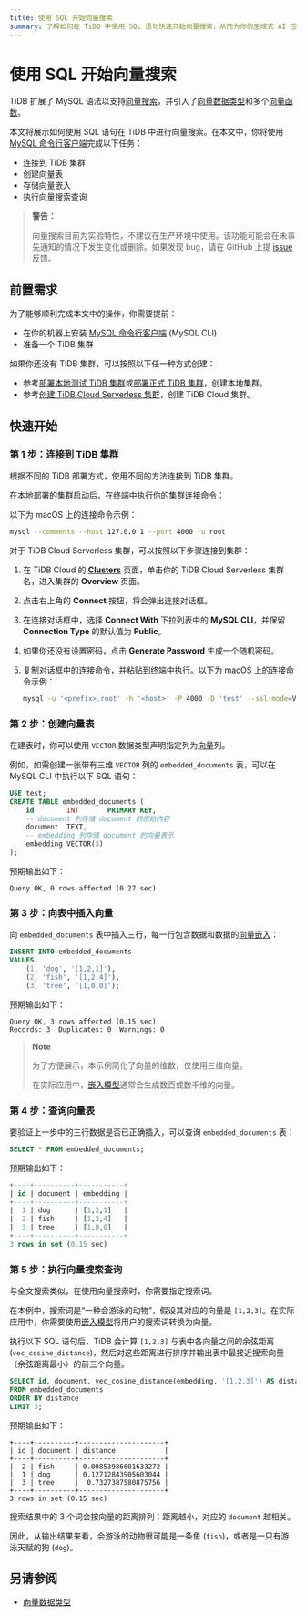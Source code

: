 ```yaml
---
title: 使用 SQL 开始向量搜索
summary: 了解如何在 TiDB 中使用 SQL 语句快速开始向量搜索，从而为你的生成式 AI 应用提供支持。
---
```


# 使用 SQL 开始向量搜索

TiDB 扩展了 MySQL 语法以支持[向量搜索](/vector-search-overview.md)，并引入了[向量数据类型](/vector-search-data-types.md)和多个[向量函数](/vector-search-functions-and-operators.md)。

本文将展示如何使用 SQL 语句在 TiDB 中进行向量搜索。在本文中，你将使用 [MySQL 命令行客户端](https://dev.mysql.com/doc/refman/8.4/en/mysql.html)完成以下任务：

- 连接到 TiDB 集群
- 创建向量表
- 存储向量嵌入
- 执行向量搜索查询

> **警告：**
>
> 向量搜索目前为实验特性，不建议在生产环境中使用。该功能可能会在未事先通知的情况下发生变化或删除。如果发现 bug，请在 GitHub 上提 [issue](https://github.com/pingcap/tidb/issues) 反馈。

## 前置需求

为了能够顺利完成本文中的操作，你需要提前：

- 在你的机器上安装 [MySQL 命令行客户端](https://dev.mysql.com/doc/refman/8.4/en/mysql.html) (MySQL CLI)
- 准备一个 TiDB 集群

如果你还没有 TiDB 集群，可以按照以下任一种方式创建：

- 参考[部署本地测试 TiDB 集群](/quick-start-with-tidb.md#部署本地测试集群)或[部署正式 TiDB 集群](/production-deployment-using-tiup.md)，创建本地集群。
- 参考[创建 TiDB Cloud Serverless 集群](/develop/dev-guide-build-cluster-in-cloud.md#第-1-步创建-tidb-serverless-集群)，创建 TiDB Cloud 集群。

## 快速开始

### 第 1 步：连接到 TiDB 集群

根据不同的 TiDB 部署方式，使用不同的方法连接到 TiDB 集群。

<SimpleTab>

<div label="本地部署 TiDB">

在本地部署的集群启动后，在终端中执行你的集群连接命令：

以下为 macOS 上的连接命令示例：

```bash
mysql --comments --host 127.0.0.1 --port 4000 -u root
```

</div>

<div label="TiDB Cloud Serverless">

对于 TiDB Cloud Serverless 集群，可以按照以下步骤连接到集群：

1. 在 TiDB Cloud 的 [**Clusters**](https://tidbcloud.com/console/clusters) 页面，单击你的 TiDB Cloud Serverless 集群名，进入集群的 **Overview** 页面。

2. 点击右上角的 **Connect** 按钮，将会弹出连接对话框。

3. 在连接对话框中，选择 **Connect With** 下拉列表中的 **MySQL CLI**，并保留 **Connection Type** 的默认值为 **Public**。

4. 如果你还没有设置密码，点击 **Generate Password** 生成一个随机密码。

5. 复制对话框中的连接命令，并粘贴到终端中执行。以下为 macOS 上的连接命令示例：

    ```bash
    mysql -u '<prefix>.root' -h '<host>' -P 4000 -D 'test' --ssl-mode=VERIFY_IDENTITY --ssl-ca=/etc/ssl/cert.pem -p'<password>'
    ```

</div>

</SimpleTab>

### 第 2 步：创建向量表

在建表时，你可以使用 `VECTOR` 数据类型声明指定列为[向量](/vector-search-overview.md#向量嵌入)列。

例如，如需创建一张带有三维 `VECTOR` 列的 `embedded_documents` 表，可以在 MySQL CLI 中执行以下 SQL 语句：

```sql
USE test;
CREATE TABLE embedded_documents (
    id        INT       PRIMARY KEY,
    -- document 列存储 document 的原始内容
    document  TEXT,
    -- embedding 列存储 document 的向量表示
    embedding VECTOR(3)
);
```

预期输出如下：

```text
Query OK, 0 rows affected (0.27 sec)
```

### 第 3 步：向表中插入向量

向 `embedded_documents` 表中插入三行，每一行包含数据和数据的[向量嵌入](/vector-search-overview.md#向量嵌入)：

```sql
INSERT INTO embedded_documents
VALUES
    (1, 'dog', '[1,2,1]'),
    (2, 'fish', '[1,2,4]'),
    (3, 'tree', '[1,0,0]');
```

预期输出如下：

```
Query OK, 3 rows affected (0.15 sec)
Records: 3  Duplicates: 0  Warnings: 0
```

> **Note**
>
> 为了方便展示，本示例简化了向量的维数，仅使用三维向量。
>
> 在实际应用中，[嵌入模型](/vector-search-overview.md#嵌入模型)通常会生成数百或数千维的向量。

### 第 4 步：查询向量表

要验证上一步中的三行数据是否已正确插入，可以查询 `embedded_documents` 表：

```sql
SELECT * FROM embedded_documents;
```

预期输出如下：

```sql
+----+----------+-----------+
| id | document | embedding |
+----+----------+-----------+
|  1 | dog      | [1,2,1]   |
|  2 | fish     | [1,2,4]   |
|  3 | tree     | [1,0,0]   |
+----+----------+-----------+
3 rows in set (0.15 sec)
```

### 第 5 步：执行向量搜索查询

与全文搜索类似，在使用向量搜索时，你需要指定搜索词。

在本例中，搜索词是“一种会游泳的动物”，假设其对应的向量是 `[1,2,3]`。在实际应用中，你需要使用[嵌入模型](/vector-search-overview.md#嵌入模型)将用户的搜索词转换为向量。

执行以下 SQL 语句后，TiDB 会计算 `[1,2,3]` 与表中各向量之间的余弦距离 (`vec_cosine_distance`)，然后对这些距离进行排序并输出表中最接近搜索向量（余弦距离最小）的前三个向量。

```sql
SELECT id, document, vec_cosine_distance(embedding, '[1,2,3]') AS distance
FROM embedded_documents
ORDER BY distance
LIMIT 3;
```

预期输出如下：

```plain
+----+----------+---------------------+
| id | document | distance            |
+----+----------+---------------------+
|  2 | fish     | 0.00853986601633272 |
|  1 | dog      | 0.12712843905603044 |
|  3 | tree     |  0.7327387580875756 |
+----+----------+---------------------+
3 rows in set (0.15 sec)
```

搜索结果中的 3 个词会按向量的距离排列：距离越小，对应的 `document` 越相关。

因此，从输出结果来看，会游泳的动物很可能是一条鱼 (`fish`)，或者是一只有游泳天赋的狗 (`dog`)。

## 另请参阅

- [向量数据类型](/vector-search-data-types.md)